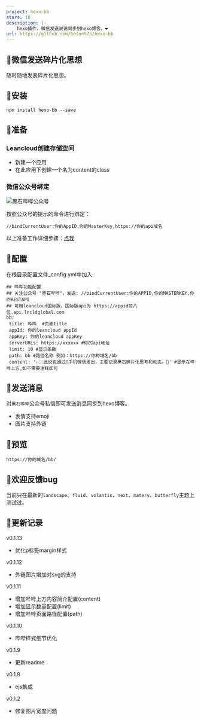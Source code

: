 ```yaml
---
project: hexo-bb
stars: 18
description: |-
    hexo插件，微信发送说说同步到hexo博客。❤
url: https://github.com/heson525/hexo-bb
---
```


## 🎁微信发送碎片化思想

随时随地发表碎片化思想。

## 🚩安装

```
npm install hexo-bb --save
```

## 🧻准备

### Leancloud创建存储空间

  - 新建一个应用
  - 在此应用下创建一个名为content的class

### 微信公众号绑定

![黑石哔哔公众号](https://cdn.jsdelivr.net/gh/heson10/pic@master/pic/20201130212710.png)

按照公众号的提示的命令进行绑定：

```
//bindCurrentUser:你的AppID,你的MasterKey,https://你的api域名
```

以上准备工作详细步骤：[点我](https://www.heson10.com/posts/58339.html#Leancloud%E5%88%9B%E5%BB%BA%E5%AD%98%E5%82%A8%E7%A9%BA%E9%97%B4 )

## 🕋配置

在根目录配置文件_config.yml中加入:

```
## 哔哔功能配置
## 关注公众号 "黑石哔哔"，发送: //bindCurrentUser:你的APPID,你的MASTERKEY,你的RESTAPI 
## 可用leancloud国际版，国际版api为 https://appid前八位.api.lncldglobal.com 
bb:
 title: 哔哔  #页面title
 appId: 你的leancloud appId
 appKey: 你的leancloud appKey
 serverURLs: https://xxxxxx #你的api地址
 limit: 10 #显示条数
 path: bb #路径名称 例如：https://你的域名/bb
 content: '👉🏼此说说通过📱手机微信发出，主要记录黑石碎片化思考和动态。📑' #显示在哔哔上方,如不需要注释即可
```

## 💌发送消息

对`黑石哔哔`公众号私信即可发送消息同步到hexo博客。

- 表情支持emoji
- 图片支持外链
## 🍳预览

```
https://你的域名/bb/
```
## 🎃欢迎反馈bug

当前只在最新的`landscape`、`fluid`、`volantis`、`next`、`matery`、`butterfly`主题上测试过。

## 💞更新记录
v0.1.13
- 优化p标签margin样式

v0.1.12
- 外链图片增加对svg的支持

v0.1.11
- 增加哔哔上方内容简介配置(content)
- 增加显示数量配置(limit)
- 增加哔哔页面路径配置(path)

v0.1.10
- 哔哔样式细节优化

v0.1.9

- 更新readme

v0.1.8

- ejs集成

v0.1.2 

- 修复图片宽度问题
